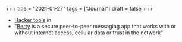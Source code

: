 +++
title = "2021-01-27"
tags = ["Journal"]
draft = false
+++

-   [Hacker tools](https://github.com/dreddsa5dies/goHackTools) in
-   "[Berty](https://github.com/berty/berty) is a secure peer-to-peer messaging app that works with or without internet access, cellular data or trust in the network"